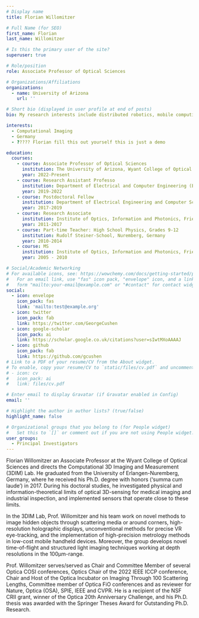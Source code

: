 ```yaml
---
# Display name
title: Florian Willomitzer

# Full Name (for SEO)
first_name: Florian
last_name: Willomitzer

# Is this the primary user of the site?
superuser: true

# Role/position
role: Associate Professor of Optical Sciences

# Organizations/Affiliations
organizations:
  - name: University of Arizona
    url: ''

# Short bio (displayed in user profile at end of posts)
bio: My research interests include distributed robotics, mobile computing and programmable matter.

interests:
  - Computational Imaging
  - Germany
  - ????? Florian fill this out yourself this is just a demo

education:
  courses:
    - course: Associate Professor of Optical Sciences
      institution: The University of Arizona, Wyant College of Optical Sciences,
      year: 2022-Present
    - course: Research Assistant Professo
      institution: Department of Electrical and Computer Engineering (ECE), Northwestern University
      year: 2019-2022
    - course: Postdoctoral Fellow
      institution: Department of Electrical Engineering and Computer Science (EECS), Northwestern University
      year: 2017-2019
    - course: Research Associate
      institution: Institute of Optics, Information and Photonics, Friedrich-Alexander University Erlangen-Nuremberg
      year: 2011-2017
    - course: Part-time Teacher: High School Physics, Grades 9-12
      institution: Rudolf Steiner-School, Nuremberg, Germany
      year: 2010-2014
    - course: MS
      institution: Institute of Optics, Information and Photonics, Friedrich-Alexander University Erlangen-Nuremberg
      year: 2005 - 2010

# Social/Academic Networking
# For available icons, see: https://wowchemy.com/docs/getting-started/page-builder/#icons
#   For an email link, use "fas" icon pack, "envelope" icon, and a link in the
#   form "mailto:your-email@example.com" or "#contact" for contact widget.
social:
  - icon: envelope
    icon_pack: fas
    link: 'mailto:test@example.org'
  - icon: twitter
    icon_pack: fab
    link: https://twitter.com/GeorgeCushen
  - icon: google-scholar
    icon_pack: ai
    link: https://scholar.google.co.uk/citations?user=sIwtMXoAAAAJ
  - icon: github
    icon_pack: fab
    link: https://github.com/gcushen
# Link to a PDF of your resume/CV from the About widget.
# To enable, copy your resume/CV to `static/files/cv.pdf` and uncomment the lines below.
# - icon: cv
#   icon_pack: ai
#   link: files/cv.pdf

# Enter email to display Gravatar (if Gravatar enabled in Config)
email: ''

# Highlight the author in author lists? (true/false)
highlight_name: false

# Organizational groups that you belong to (for People widget)
#   Set this to `[]` or comment out if you are not using People widget.
user_groups:
  - Principal Investigators
---
```


Florian Willomitzer an Associate Professor at the Wyant College of Optical Sciences and directs the Computational 3D Imaging and Measurement (3DIM) Lab. He graduated from the University of Erlangen-Nuremberg, Germany, where he received his Ph.D. degree with honors (‘summa cum laude’) in 2017. During his doctoral studies, he investigated physical and information-theoretical limits of optical 3D-sensing for medical imaging and industrial inspection, and implemented sensors that operate close to these limits.

In the 3DIM Lab, Prof. Willomitzer and his team work on novel methods to image hidden objects through scattering media or around corners, high-resolution holographic displays, unconventional methods for precise VR eye-tracking, and the implementation of high-precision metrology methods in low-cost mobile handheld devices. Moreover, the group develops novel time-of-flight and structured light imaging techniques working at depth resolutions in the 100μm-range.

Prof. Willomitzer serves/served as Chair and Committee Member of several Optica COSI conferences, Optics Chair of the 2022 IEEE ICCP conference, Chair and Host of the Optica Incubator on Imaging Through 100 Scattering Lengths, Committee member of Optica FiO conferences and as reviewer for Nature, Optica (OSA), SPIE, IEEE and CVPR. He is a recipient of the NSF CRII grant, winner of the Optica 20th Anniversary Challenge, and his Ph.D. thesis was awarded with the Springer Theses Award for Outstanding Ph.D. Research.
